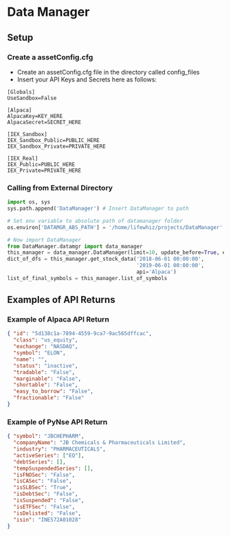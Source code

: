 # Data Manager
## Setup
### Create a assetConfig.cfg
- Create an assetConfig.cfg file in the directory called config_files
- Insert your API Keys and Secrets here as follows:
~~~
[Globals]
UseSandbox=False

[Alpaca]
AlpacaKey=KEY_HERE
AlpacaSecret=SECRET_HERE

[IEX_Sandbox]
IEX_Sandbox_Public=PUBLIC_HERE
IEX_Sandbox_Private=PRIVATE_HERE

[IEX_Real]
IEX_Public=PUBLIC_HERE
IEX_Private=PRIVATE_HERE
~~~

### Calling from External Directory
```python
import os, sys
sys.path.append('DataManager') # Insert DataManager to path

# Set env variable to absolute path of datamanager folder
os.environ['DATAMGR_ABS_PATH'] = '/home/lifewhiz/projects/DataManager'

# Now import DataManager
from DataManager.datamgr import data_manager
this_manager = data_manager.DataManager(limit=10, update_before=True, exchangeName = 'NYSE', indexName='snp', isDelisted=False)
dict_of_dfs = this_manager.get_stock_data('2018-06-01 00:00:00', 
                                          '2019-06-01 00:00:00',
                                          api='Alpaca')
list_of_final_symbols = this_manager.list_of_symbols
```


## Examples of API Returns

### Example of Alpaca API Return 

```json
{ "id": "5d138c1a-7894-4559-9ca7-9ac565dffcac", 
  "class": "us_equity",
  "exchange": "NASDAQ", 
  "symbol": "ELON", 
  "name": "", 
  "status": "inactive", 
  "tradable": "False", 
  "marginable": "False", 
  "shortable": "False", 
  "easy_to_borrow": "False", 
  "fractionable": "False"
}
```

### Example of PyNse API Return

```json
{ "symbol": "JBCHEPHARM", 
  "companyName": "JB Chemicals & Pharmaceuticals Limited",
  "industry": "PHARMACEUTICALS",
  "activeSeries": ["EQ"],
  "debtSeries": [],
  "tempSuspendedSeries": [],
  "isFNOSec": "False",
  "isCASec": "False",
  "isSLBSec": "True",
  "isDebtSec": "False",
  "isSuspended": "False",
  "isETFSec": "False",
  "isDelisted": "False",
  "isin": "INE572A01028"
}
```
